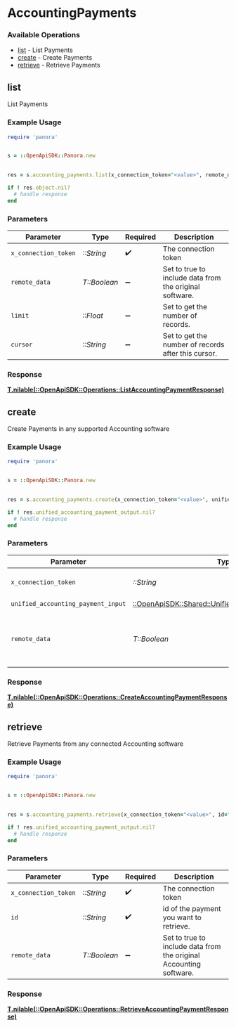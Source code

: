 # AccountingPayments


### Available Operations

* [list](#list) - List  Payments
* [create](#create) - Create Payments
* [retrieve](#retrieve) - Retrieve Payments

## list

List  Payments

### Example Usage

```ruby
require 'panora'


s = ::OpenApiSDK::Panora.new

    
res = s.accounting_payments.list(x_connection_token="<value>", remote_data=false, limit=7685.78, cursor="<value>")

if ! res.object.nil?
  # handle response
end

```

### Parameters

| Parameter                                               | Type                                                    | Required                                                | Description                                             |
| ------------------------------------------------------- | ------------------------------------------------------- | ------------------------------------------------------- | ------------------------------------------------------- |
| `x_connection_token`                                    | *::String*                                              | :heavy_check_mark:                                      | The connection token                                    |
| `remote_data`                                           | *T::Boolean*                                            | :heavy_minus_sign:                                      | Set to true to include data from the original software. |
| `limit`                                                 | *::Float*                                               | :heavy_minus_sign:                                      | Set to get the number of records.                       |
| `cursor`                                                | *::String*                                              | :heavy_minus_sign:                                      | Set to get the number of records after this cursor.     |


### Response

**[T.nilable(::OpenApiSDK::Operations::ListAccountingPaymentResponse)](../../models/operations/listaccountingpaymentresponse.md)**


## create

Create Payments in any supported Accounting software

### Example Usage

```ruby
require 'panora'


s = ::OpenApiSDK::Panora.new

    
res = s.accounting_payments.create(x_connection_token="<value>", unified_accounting_payment_input=::OpenApiSDK::Shared::UnifiedAccountingPaymentInput.new(), remote_data=false)

if ! res.unified_accounting_payment_output.nil?
  # handle response
end

```

### Parameters

| Parameter                                                                                                   | Type                                                                                                        | Required                                                                                                    | Description                                                                                                 |
| ----------------------------------------------------------------------------------------------------------- | ----------------------------------------------------------------------------------------------------------- | ----------------------------------------------------------------------------------------------------------- | ----------------------------------------------------------------------------------------------------------- |
| `x_connection_token`                                                                                        | *::String*                                                                                                  | :heavy_check_mark:                                                                                          | The connection token                                                                                        |
| `unified_accounting_payment_input`                                                                          | [::OpenApiSDK::Shared::UnifiedAccountingPaymentInput](../../models/shared/unifiedaccountingpaymentinput.md) | :heavy_check_mark:                                                                                          | N/A                                                                                                         |
| `remote_data`                                                                                               | *T::Boolean*                                                                                                | :heavy_minus_sign:                                                                                          | Set to true to include data from the original Accounting software.                                          |


### Response

**[T.nilable(::OpenApiSDK::Operations::CreateAccountingPaymentResponse)](../../models/operations/createaccountingpaymentresponse.md)**


## retrieve

Retrieve Payments from any connected Accounting software

### Example Usage

```ruby
require 'panora'


s = ::OpenApiSDK::Panora.new

    
res = s.accounting_payments.retrieve(x_connection_token="<value>", id="<value>", remote_data=false)

if ! res.unified_accounting_payment_output.nil?
  # handle response
end

```

### Parameters

| Parameter                                                          | Type                                                               | Required                                                           | Description                                                        |
| ------------------------------------------------------------------ | ------------------------------------------------------------------ | ------------------------------------------------------------------ | ------------------------------------------------------------------ |
| `x_connection_token`                                               | *::String*                                                         | :heavy_check_mark:                                                 | The connection token                                               |
| `id`                                                               | *::String*                                                         | :heavy_check_mark:                                                 | id of the payment you want to retrieve.                            |
| `remote_data`                                                      | *T::Boolean*                                                       | :heavy_minus_sign:                                                 | Set to true to include data from the original Accounting software. |


### Response

**[T.nilable(::OpenApiSDK::Operations::RetrieveAccountingPaymentResponse)](../../models/operations/retrieveaccountingpaymentresponse.md)**

